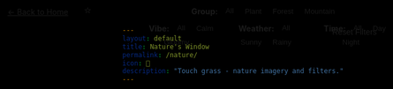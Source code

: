 ```yaml
---
layout: default
title: Nature's Window
permalink: /nature/
icon: 🌳
description: "Touch grass - nature imagery and filters."
---
```


<style>
/* Filter button active states */
.filter-group .glass-button.active {
  background: var(--theme-accent);
  color: white;
  border-color: var(--theme-accent);
  box-shadow: 0 4px 12px rgba(var(--theme-accent-rgb, 0, 123, 255), 0.3);
  transform: translateY(-1px);
}

.filter-group .glass-button.active:hover {
  background: var(--theme-accent-dark, #0056b3);
  transform: translateY(-2px);
  box-shadow: 0 6px 16px rgba(var(--theme-accent-rgb, 0, 123, 255), 0.4);
}

/* Filter group styling */
.filter-group {
  display: flex;
  align-items: center;
  gap: 8px;
  flex-wrap: wrap;
  justify-content: center;
}

.filter-label {
  color: var(--theme-text);
  font-size: 0.9rem;
  min-width: 60px;
  text-align: right;
}

/* Reset button styling */
.reset-button {
  position: absolute;
  bottom: 15px;
  right: 15px;
  background: var(--glass-bg-medium);
  color: var(--theme-text);
  border: 1px solid var(--glass-border-light);
  padding: 8px 16px;
  border-radius: 8px;
  cursor: pointer;
  font-size: 0.9rem;
  transition: all 0.2s ease;
  backdrop-filter: var(--glass-blur-medium);
}

.reset-button:hover {
  background: var(--glass-bg-heavy);
  transform: translateY(-1px);
}

/* Responsive adjustments */
@media (max-width: 768px) {
  .filter-group {
    gap: 6px;
  }
  
  .filter-label {
    font-size: 0.8rem;
    min-width: 50px;
  }
  
  .filter-group .glass-button {
    padding: 6px 12px;
    font-size: 0.8rem;
  }
}

@media (max-width: 480px) {
  .filter-group {
    gap: 4px;
  }
  
  .filter-label {
    font-size: 0.75rem;
    min-width: 45px;
  }
  
  .filter-group .glass-button {
    padding: 4px 8px;
    font-size: 0.75rem;
  }
}

/* Hide the main nav bar/banner for this page */
header.glass-nav,
nav,
.main-header,
.page-header {
  display: none !important;
}

/* Move filter panel upward */
#filter-container {
  margin-top: 1.5rem !important;
  position: relative;
  padding-bottom: 60px;
}

/* Arrange Vibe, Weather, Time on a single row */
.filter-multi-row {
  display: flex;
  gap: 2rem;
  justify-content: center;
  align-items: flex-start;
  flex-wrap: wrap;
}
.filter-multi-row .filter-group {
  display: flex;
  align-items: center;
  gap: 8px;
}

/* Ensure glass effect for all filter buttons */
.glass-button {
  background: var(--theme-button-gradient) !important;
  color: var(--text-white) !important;
  border: 1px solid var(--theme-accent) !important;
  box-shadow: var(--glass-shadow-medium) !important;
  backdrop-filter: var(--glass-blur-medium) !important;
  opacity: 0.95;
}
</style>

<!-- Back to Home and Star Button at Top Left -->
<div style="position: fixed; top: 20px; left: 20px; z-index: 1005; display: flex; gap: 10px; align-items: center;">
  <a id="backToHomeBtn" href="/" class="glass-button">← Back to Home</a>
  <button id="starToggleBtn" class="glass-button" title="Hide/Show UI" style="font-size: 1.3rem; padding: 0 18px;">⭐</button>
</div>

<!-- Filter Menu at the Top (compact, reduced padding) -->
<div id="filter-container" class="glass-panel" style="position: fixed; top: 0; left: 50%; transform: translateX(-50%); z-index: 1002; display: flex; flex-direction: column; gap: 6px; padding: 4px 8px; max-width: 90vw; align-items: center;">
  <div class="filter-group" style="margin-bottom: 0.5rem;">
    <strong class="filter-label">Group:</strong>
    <button class="glass-button active" data-filter-type="group" data-filter="all">All</button>
    <button class="glass-button" data-filter-type="group" data-filter="plant">Plant</button>
    <button class="glass-button" data-filter-type="group" data-filter="forest">Forest</button>
    <button class="glass-button" data-filter-type="group" data-filter="mountain">Mountain</button>
  </div>
  <div class="filter-row" style="display: flex; gap: 6px;">
    <div class="filter-group">
      <strong class="filter-label">Vibe:</strong>
      <button class="glass-button active" data-filter-type="vibe" data-filter="all">All</button>
      <button class="glass-button" data-filter-type="vibe" data-filter="calm">Calm</button>
      <button class="glass-button" data-filter-type="vibe" data-filter="gloomy">Gloomy</button>
    </div>
    <div class="filter-group">
      <strong class="filter-label">Weather:</strong>
      <button class="glass-button active" data-filter-type="weather" data-filter="all">All</button>
      <button class="glass-button" data-filter-type="weather" data-filter="sunny">Sunny</button>
      <button class="glass-button" data-filter-type="weather" data-filter="rainy">Rainy</button>
    </div>
    <div class="filter-group">
      <strong class="filter-label">Time:</strong>
      <button class="glass-button active" data-filter-type="time" data-filter="all">All</button>
      <button class="glass-button" data-filter-type="time" data-filter="day">Day</button>
      <button class="glass-button" data-filter-type="time" data-filter="night">Night</button>
    </div>
  </div>
  <button class="reset-button" onclick="resetFilters()">Reset Filters</button>
</div>

<div id="imageContainer" style="position: fixed; top: 0; left: 0; width: 100%; height: 100%; z-index: -1; background-size: contain; background-position: center; background-repeat: no-repeat; background-color: #000; transition: background-image 1s ease-in-out;"></div>

<div id="imageCredits" class="glass-card" style="position: fixed; bottom: 30px; left: 50%; transform: translateX(-50%); z-index: 1003; min-width: 220px; text-align: center; opacity: 0.92; font-size: 1rem; pointer-events: none; display: none;"></div>

<script>
document.addEventListener('DOMContentLoaded', function() {

// HIIIIIIIIIIIIIIIIIIII IT'S EOSYN! I ACTUALLY STARTED WRITING THINGS HERE!

// * - * - * - * - * - * - * - * - *

    // PASTE YOUR IMAGE LINKS IN THESE ARRAYS
    // IF YOU WANT TO ADD IMAGES, THIS IS WHERE TO DO IT!
    // MAKE SURE TO LABEL THEM CORRECTLY!
    // OTHERWISE BUTTON USE WON'T MAKE SENSE!


// Going to add types: forestImages, flowingWaterImages, oceanImages, mountainImages, cloudImages,
// they will have the tags: happy, neutral, gloomy (this is based on vibe)
//                          clear, rainy (this is based on weather)
//                          daytime, noon, nighttime (this is based on lighting)
//                          also adding sunbeam
// daytime : general morning, noon: sun overhead, nighttime: general night
// sunbeam are for clear morning or evening shots! vibes determine day/night again.
// added mist tag :)




// source is [not owned by eosyn or eosyn.net] but is a collection of
// cool looking cinemagraphs put together for people to enjoy.
// all credits to their owners!!! if you would like your link to
// be removed, please contact me!! thanks

// added placeholder season_[x] tags, just one season_autumn for now, because
// that button sounds like it'd be nice later. 

//particular glacier scenes can get the 'cool' tag

// (((( THIS IS THE PLANT IMAGE SET!!! ))))
const plantImages = [
{
    url: 'https://mir-s3-cdn-cf.behance.net/project_modules/source/c2dff114084803.5627d27a94e4b.gif',
    tags: ['neutral', 'clear', 'noon']
}

];

// (((( THIS IS THE FOREST IMAGE SET!!! ))))

const forestImages = [
  {
    url: '/images/forest-sunny-morning.gif',
    tags: ['clear', 'happy', 'morning']
  },

  {
    url: '/images/forest-rainy-night.gif',
    tags: ['rainy', 'gloomy', 'night']
  },

  {
    url: 'https://i.makeagif.com/media/5-24-2021/XNAMrT.gif',
    tags: ['clear', 'happy', 'noon']
  },

  {
    url: 'https://i.gifer.com/origin/2c/2c38872fc58ca653597e6eeaea433fbd.gif',
    tags: ['clear', 'neutral', 'noon']
  },

  {
    url: 'https://mir-s3-cdn-cf.behance.net/project_modules/source/80b61422342197.5631163dc0544.gif',
    tags: ['rainy', 'gloomy', 'noon']
  }, 

  {
    url: 'https://mir-s3-cdn-cf.behance.net/project_modules/source/fb89fb35295351.56f1706fbafaa.gif',
    tags: ['clear', 'gloomy', 'daytime']
  },

  {
    url: 'https://i.pinimg.com/originals/1e/b4/0e/1eb40e8f6c568d75f45bcb41ad97bdf9.gif',
    tags: ['clear', 'happy', 'sunbeam']
  }, 

  {
    url: 'https://media4.giphy.com/media/v1.Y2lkPTc5MGI3NjExYzBuc2xveWh2czNseG8wdHg3dmN4ZmdicHJuYW15dTFmeTN0aml1cyZlcD12MV9pbnRlcm5hbF9naWZfYnlfaWQmY3Q9Zw/xUA7aRkZwuLP7YVSEw/giphy.gif',
    tags: ['clear', 'happy', 'sunbeam', 'mist']
  }, 

  {
    url: 'https://i.pinimg.com/originals/c1/41/3a/c1413a777f05d5639012dc8c947ad366.gif',
    tags: ['clear', 'neutral', 'noon', 'mist']
  },

  {
    url: 'https://i.pinimg.com/originals/8d/8c/ac/8d8cacc7074eaeb9178a03b9cc4c788d.gif',
    tags: ['clear', 'sunbeam', 'neutral', 'mist']
  },

  {
    url: 'https://i.pinimg.com/originals/d3/e7/86/d3e7868d6e60c884145afb820857e583.gif',
    tags: ['clear', 'sunbeam', 'neutral', 'mist']
  }, 

  {
    url: 'https://i.pinimg.com/originals/ea/ae/19/eaae197127169573df345cef728ddaf3.gif',
    tags: ['clear', 'sunbeam', 'neutral', 'mist']
  },

  {
    url: 'https://i.pinimg.com/originals/77/7d/21/777d210599820ce0321f8d1612f24720.gif',
    tags: ['clear', 'sunbeam', 'neutral', 'mist']
  },

  {
    url: 'https://www.greenpeace.org.au/static/planet4-australiapacific-stateless/2024/02/b6a58d41-tumblr_inline_naqd6dfw4e1sbo4ov.gif',
    tags: ['neutral', 'clear', 'noon']
  },

  {
    url: 'https://i.gifer.com/9KLe.mp4',
    tags: ['gloomy', 'rainy', 'nighttime', 'mist']
  },

  {
    url: 'https://i.gifer.com/1js5.mp4',
    tags: ['neutral', 'clear', 'mist']
  }

];


// (((( THIS IS THE FLOWING WATER IMAGE SET!!! ))))

const flowingWaterImages =[
{
    url: 'https://64.media.tumblr.com/53338321e155f8a508b719153332f3d5/tumblr_pbkaglO6lB1qan9upo1_r3_640.gif', 
    tags: ['neutral', 'clear', 'noon']
}, 

{
    url: 'https://64.media.tumblr.com/64ef35bdf4fa170d0850e7c20de2efd9/tumblr_pbkajrWcon1qan9upo1_r3_640.gif',
    tags: ['neutral', 'clear', 'noon']
}, 

{
    url: 'https://i.pinimg.com/originals/bc/cb/4f/bccb4f5b594bd492528cdc0a77a30932.gif',
    tags: ['neutral', 'clear', 'noon']
}, 

{
    url: 'https://phoneky.co.uk/thumbs/screensavers/down/new/places/-3_UISOlaSS.gif',
    tags: ['happy', 'clear', 'nighttime']
}, 

{
    url: 'https://giffiles.alphacoders.com/989/9890.gif',
    tags: ['happy', 'clear', 'noon']
},

{
    url: 'https://c.tenor.com/TTklC07Jq3YAAAAC/tenor.gif',
    tags: ['happy', 'clear', 'noon']
},

{
    url: 'https://i.redd.it/f6faybknvic11.gif',
    tags: ['neutral', 'clear', 'noon']
},

{
    url: 'https://i.pinimg.com/originals/a9/10/7d/a9107de0bac93255438e8e6570be7cae.gif',
    tags: ['happy', 'clear', 'noon']
},

{
    url: 'https://i.pinimg.com/originals/4c/19/88/4c19889c7a694f34dc49c18854cd6d62.gif',
    tags: ['happy', 'clear', 'noon', 'season_autumn']
},

{
    url: 'https://i.gifer.com/h7O.mp4',
    tags: ['happy', 'clear', 'noon']
},

{
    url: 'https://mir-s3-cdn-cf.behance.net/project_modules/source/ac1dd511481791.560f87b10d097.gif',
    tags: ['gloomy', 'clear', 'noon']
},

{
    url: 'https://mir-s3-cdn-cf.behance.net/project_modules/source/1aacd211481791.560f867dabbbd.gif',
    tags: ['neutral', 'clear', 'noon']
},

{
    url: 'https://i.pinimg.com/originals/74/cc/3c/74cc3cce7eb9c244e935b4a98b58d716.gif',
    tags: ['happy', 'clear', 'noon', 'mist']
},

{
    url: 'https://i.gifer.com/1Eqx.gif',
    tags: ['neutral', 'clear', 'nighttime', 'mist']
},

{
    url: 'https://i.gifer.com/2mED.gif',
    tags: ['happy', 'clear', 'noon', 'mist']
},

{
    url: 'https://64.media.tumblr.com/cff581808fbb1b267944cb80dabfd617/6538f68c8d4d089f-db/s540x810/99c87e021b706adc1c567a1d0bc89e5a2f386b48.gif',
    tags: ['gloomy', 'neutral', 'nighttime', 'mist', 'cool', 'clear']
},

{
    url: 'https://i.pinimg.com/originals/15/b1/58/15b158a4688d7e4b799520c5288f2ae9.gif',
    tags: ['gloomy', 'nighttime', 'mist', 'clear']
},

{
    url: 'https://i.pinimg.com/originals/4e/f2/13/4ef2131d142ca2a308ffaa878992291b.gif',
    tags: ['neutral', 'happy', 'nighttime', 'mist', 'clear']
},
{
    url: 'https://i.gifer.com/2qQ1.gif',
    tags: ['gloomy', 'nighttime', 'clear']
},

{
    url: 'https://i.gifer.com/1KI2.gif',
    tags: ['happy', 'noon', 'clear']
},

{
    url: 'https://i.gifer.com/fxz5.gif',
    tags: ['happy', 'noon', 'clear', 'mist']
},

{
    url: 'https://gifdb.com/images/high/waterfall-nature-cinemagraph-loop-bubbles-rocks-6178v1bhqqyit8bo.webp',
    tags: ['neutral', 'noon', 'clear']
},

{
    url: 'https://i.gifer.com/CpJm.mp4',
    tags: ['we_all_live_in_a', 'clear', 'noon']
},

{
    url: 'https://i.gifer.com/1KHF.mp4',
    tags: ['neutral', 'noon', 'clear']
},

{
    url: 'https://i.gifer.com/28Jo.mp4',
    tags: ['neutral', 'noon', 'clear']
}

];


// (((( THIS IS THE MOUNTAIN IMAGE SET!!! ))))

const mountainImages =[
    {
        url: 'https://33.media.tumblr.com/ef8cb843f59ef5d012d77ec4718b35ab/tumblr_nvnvatCOHU1sk6vtao1_400.gif',
        tags: ['happy', 'clear', 'nighttime']
    }, 

    {
        url: 'https://i.pinimg.com/originals/23/6f/a9/236fa9c337f3db3f6eab41034f58d54b.gif',
        tags: ['happy', 'clear', 'nighttime']
    }, 

    {
        url: 'https://stormandsky.com/gif/14.gif',
        tags: ['neutral', 'clear', 'daytime']
    },

    {
        url: 'https://mir-s3-cdn-cf.behance.net/project_modules/source/fb89fb35295351.56f1706fbafaa.gif',
        tags: ['neutral', 'clear', 'daytime']
    },

    {
        url: 'https://www.greenpeace.org.au/static/planet4-australiapacific-stateless/2024/02/578210d6-tumblr_njzjlss9h71tv1qiho1_1280.gif',
        tags: ['happy', 'clear', 'noon', 'mist']
    }, 

    {
        url: 'https://i.gifer.com/PuRn.mp4',
        tags: ['neutral', 'clear', 'noon', 'mist']
    }, 
];

// (((( THIS IS THE CLOUD & SKY IMAGE SET!!! ))))

const cloudImages =[
    {
        url: 'https://i.pinimg.com/originals/60/ad/28/60ad28e7dfa78920e0bbf782053b040a.gif',
        tags: ['happy', 'clear', 'noon']
    }, 

    {
        url: 'https://giffiles.alphacoders.com/178/17826.gif',
        tags: ['gloomy', 'rainy', 'noon']
    },  

    {
        url: 'https://twistedsifter.com/wp-content/uploads/2015/02/looping-gifs-of-supercell-thunderstorms-4.gif?w=800',
        tags: ['neutral', 'clear', 'daytime']
    }, 


    {
        url: 'https://i.gifer.com/fyMN.gif',
        tags: ['happy', 'clear', 'daytime', 'sunbeam']
    },

    {
        url: 'https://i.gifer.com/g2B1.mp4',
        tags: ['gloomy', 'rainy', 'nighttime']
    },

    {
        url: '',
        tags: []
    }, 

    {
        url: '',
        tags: []
    }, 
];

// i'm including oceans and lakes here ok leave me alone
// delete it yourself you coward

// (((( THIS IS THE OCEAN & LAKE IMAGE SET!!! ))))
const oceanImages = [
    {
        url: 'https://i.pinimg.com/originals/d1/bc/be/d1bcbe5854709126d6ce90dbdf28bac1.gif',
        tags: ['happy', 'clear', 'noon']
    }, 

    {
        url: 'https://i.gifer.com/EE0D.mp4',
        tags: ['neutral', 'clear', 'noon']
    }
];

// (((( THIS IS THE TECH IMAGE SET!!! ))))
const techImages = [
{
    url: 'https://gifdb.com/images/high/cinemagraph-altered-carbon-1kmkhvyzciq4b6hk.webp',
    tags: ['neutral', 'clear', 'nighttime']
},

{
    url: 'https://gifdb.com/images/high/nyc-subway-cinemagraph-k38b2u4s8xfu73wt.webp',
    tags: ['neutral', 'clear', 'nighttime', 'daytime']
},

{
    url: 'https://gifdb.com/images/high/cinemagraph-rainy-night-lights-dpfxtm3egbohw6k9.webp',
    tags: ['rainy', 'gloomy', 'nighttime'] 
},

{
    url: 'https://i.gifer.com/Ejw6.mp4',
    tags: ['pretzel']
},
// don't get it twisted
// or maybe do?
// idk, i'm not your mom
// [AS]
{
    url: 'https://i.gifer.com/fxba.mp4',
    tags: ['rainy', 'gloomy', 'noon']
},

{
    url: 'https://i.gifer.com/HrnI.mp4',
    tags: ['neutral', 'clear']
},

{
    url: 'https://i.gifer.com/CH6Y.mp4',
    tags: ['neutral', 'clear']
},

{
    url: 'https://i.gifer.com/IEVM.mp4',
    tags: ['gloomy', 'nighttime', 'clear']
}

];      


// (((( THIS IS THE ANIME IMAGE SET!!! ))))
const animeImages = [
{
    url: 'https://i.gifer.com/fzrN.mp4',
    tags: ['gloomy', 'rainy', 'nighttime']
}
];


// This picks a random image from any of these groups regardless of tag

const imageGroups = {
    forest: forestImages,
    flowingWater: flowingWaterImages,
    ocean: oceanImages,
    clouds: cloudImages,
    mountains: mountainImages,
    tech: techImages,
    anime: animeImages,
    plants: plantImages,
    random: [...forestImages, ...flowingWaterImages, ...oceanImages, ...cloudImages, ...mountainImages, ...techImages, ...animeImages, ...plantImages]
    };


    const imageContainer = document.getElementById('imageContainer');
    const imageCredits = document.getElementById('imageCredits');
    const filterContainer = document.getElementById('filter-container');

    let currentFilters = { group: 'all', vibe: null, weather: null, time: null };

    // Mapping from filter button values to actual tags in the image data
    const filterTagMap = {
        vibe: {
            happy: ['happy'],
            neutral: ['neutral'],
            gloomy: ['gloomy'],
            calm: ['calm']
        },
        weather: {
            sunny: ['clear'],
            clear: ['clear'],
            rainy: ['rainy']
        },
        time: {
            day: ['daytime', 'noon', 'day'],
            night: ['nighttime', 'night']
        }
    };

    function filterAndDisplayImage() {
        let availableImages = [];

        // 1. Select images based on the chosen group
        if (currentFilters.group === 'all') {
            availableImages = Object.values(imageGroups).flat();
        } else {
            availableImages = imageGroups[currentFilters.group] || [];
        }

        // Replace 'sunrise' and 'sunset' tags with 'sunbeam'
        availableImages = availableImages.map(image => {
            const newTags = image.tags.map(tag => (tag.toLowerCase() === 'sunrise' || tag.toLowerCase() === 'sunset') ? 'sunbeam' : tag);
            return { ...image, tags: newTags };
        });

        // 2. Filter the selected group by other tags using the mapping
        const filtered = availableImages.filter(image => {
            let vibeMatch = true, weatherMatch = true, timeMatch = true;
            if (currentFilters.vibe) {
                const tags = filterTagMap.vibe[currentFilters.vibe] || [currentFilters.vibe];
                vibeMatch = tags.some(tag => image.tags.includes(tag));
            }
            if (currentFilters.weather) {
                const tags = filterTagMap.weather[currentFilters.weather] || [currentFilters.weather];
                weatherMatch = tags.some(tag => image.tags.includes(tag));
            }
            if (currentFilters.time) {
                const tags = filterTagMap.time[currentFilters.time] || [currentFilters.time];
                timeMatch = tags.some(tag => image.tags.includes(tag));
            }
            return vibeMatch && weatherMatch && timeMatch;
        });

        if (filtered.length > 0) {
            const randomIndex = Math.floor(Math.random() * filtered.length);
            const selectedImage = filtered[randomIndex];
            imageContainer.style.backgroundImage = `url('${selectedImage.url}')`;
            imageCredits.textContent = `Credit: ${selectedImage.url.split('/').pop()}`;
            imageCredits.style.display = 'block';
        } else {
            imageContainer.style.backgroundImage = 'none';
            imageCredits.textContent = 'No images match the current filters.';
            imageCredits.style.display = 'block';
        }
    }

    function resetFilters() {
        // Reset all filters to default state
        currentFilters = { group: 'all', vibe: null, weather: null, time: null };
        
        // Update button states
        document.querySelectorAll('.glass-button').forEach(button => {
            button.classList.remove('active');
        });
        
        // Set group "All" as active
        const groupAllButton = document.querySelector('[data-filter-type="group"][data-filter="all"]');
        if (groupAllButton) {
            groupAllButton.classList.add('active');
        }
        
        // Refresh the image
        filterAndDisplayImage();
    }

    filterContainer.addEventListener('click', function(e) {
        const button = e.target.closest('.glass-button');
        if (!button) return;
        const filterType = button.dataset.filterType;
        const filterValue = button.dataset.filter;
        if (filterType) {
            // Handle group filter differently (can be 'all')
            if (filterType === 'group') {
                currentFilters[filterType] = filterValue;
                // Remove active from all group buttons
                document.querySelectorAll('[data-filter-type="group"]').forEach(btn => {
                    btn.classList.remove('active');
                });
            } else {
                // For vibe, weather, time - toggle the filter
                if (currentFilters[filterType] === filterValue) {
                    // If clicking the same filter, remove it
                    currentFilters[filterType] = null;
                    button.classList.remove('active');
                } else {
                    // Set new filter
                    currentFilters[filterType] = filterValue;
                    // Remove active from other buttons in same group
                    const parentGroup = button.parentElement;
                    parentGroup.querySelectorAll('.glass-button').forEach(btn => {
                        btn.classList.remove('active');
                    });
                    button.classList.add('active');
                }
            }
            
            // If it's a group filter, always add active class
            if (filterType === 'group') {
                button.classList.add('active');
            }
            
            filterAndDisplayImage();
        }
    });
    
    filterAndDisplayImage();

    // Remove music popup on this page
    if (window.nowPlaying && window.nowPlaying.hide) {
        window.nowPlaying.hide();
    }

    // Star toggle logic
    const starBtn = document.getElementById('starToggleBtn');
    const backBtn = document.getElementById('backToHomeBtn');
    let uiHidden = false;

    starBtn.addEventListener('click', function() {
        uiHidden = !uiHidden;
        if (uiHidden) {
            // Hide all filter/toggle buttons and back button, show only star
            filterContainer.style.display = 'none';
            if (backBtn) backBtn.style.display = 'none';
            starBtn.textContent = '⭐ Show UI';
            if (imageCredits) imageCredits.style.display = 'none';
        } else {
            filterContainer.style.display = '';
            if (backBtn) backBtn.style.display = '';
            starBtn.textContent = '⭐';
            if (imageCredits && imageCredits.textContent && imageCredits.textContent.trim() !== '') imageCredits.style.display = 'block';
        }
    });
});
</script>
